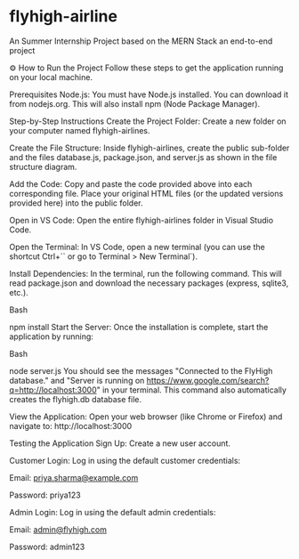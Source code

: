 # flyhigh-airline
An Summer Internship Project based on the MERN Stack an end-to-end project


⚙️ How to Run the Project
Follow these steps to get the application running on your local machine.

Prerequisites
Node.js: You must have Node.js installed. You can download it from nodejs.org. This will also install npm (Node Package Manager).

Step-by-Step Instructions
Create the Project Folder: Create a new folder on your computer named flyhigh-airlines.

Create the File Structure: Inside flyhigh-airlines, create the public sub-folder and the files database.js, package.json, and server.js as shown in the file structure diagram.

Add the Code: Copy and paste the code provided above into each corresponding file. Place your original HTML files (or the updated versions provided here) into the public folder.

Open in VS Code: Open the entire flyhigh-airlines folder in Visual Studio Code.

Open the Terminal: In VS Code, open a new terminal (you can use the shortcut Ctrl+`` or go to Terminal > New Terminal`).

Install Dependencies: In the terminal, run the following command. This will read package.json and download the necessary packages (express, sqlite3, etc.).

Bash

npm install
Start the Server: Once the installation is complete, start the application by running:

Bash

node server.js
You should see the messages "Connected to the FlyHigh database." and "Server is running on https://www.google.com/search?q=http://localhost:3000" in your terminal. This command also automatically creates the flyhigh.db database file.

View the Application: Open your web browser (like Chrome or Firefox) and navigate to:
http://localhost:3000

Testing the Application
Sign Up: Create a new user account.

Customer Login: Log in using the default customer credentials:

Email: priya.sharma@example.com

Password: priya123

Admin Login: Log in using the default admin credentials:

Email: admin@flyhigh.com

Password: admin123
